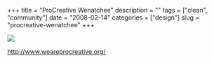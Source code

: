+++
title = "ProCreative Wenatchee"
description = ""
tags = ["clean", "community"]
date = "2008-02-14"
categories = ["design"]
slug = "procreative-wenatchee"
+++


 

  <div id="screens-thumbs" class="clearfix">
    <div class="txt-center" id="design-submission"><a href="http://www.weareprocreative.org/"><img id='bluga-thumbnail-928' class='bluga-thumbnail large' src='//media.konigi.com/bluga/
wt47f279debd084_0.jpg'/></a></div>  
  </div>   
<p><a href="http://www.weareprocreative.org/">http://www.weareprocreative.org/</a></p>




